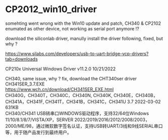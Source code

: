 # CP2012_win10_driver
somehting went wrong with the Win10 update and patch, CH340 &amp; CP2102 enumated as other device, not working as serial port anymore !?


download the siliconlab driver, manully install the driver following, fixed, but why ?

https://www.silabs.com/developers/usb-to-uart-bridge-vcp-drivers?tab=downloads

CP210x Universal Windows Driver
v11.2.0
10/21/2022


CH340, same issue, why ? fix, download the CHT340ser driver  
CH341SER_3.7.EXE  
https://www.wch.cn/download/CH341SER_EXE.html  
CH340G，CH340T，CH340C，CH340N, CH340K, CH340E，CH340B，CH341A，CH341F, CH341T，CH341B，CH341C，CH341U 	3.7 	2022-03-02 	631KB  
CH340/CH341 USB转串口WINDOWS驱动程序，支持32/64位Windows 11/10/8.1/8/7/VISTA/XP，SERVER 2022/2019/2016/2012/2008/2003，2000/ME/98，通过微软数字签名认证，支持USB转UART/3线和9线SERIAL串口等，用于随产品发行到最终用户。  
